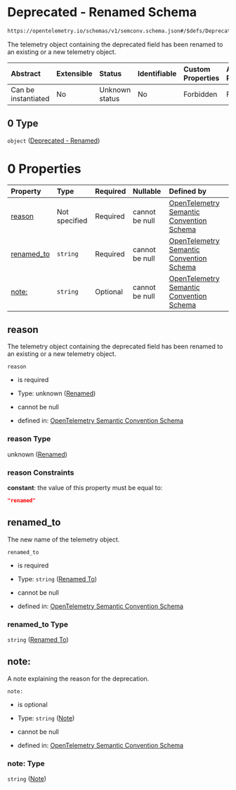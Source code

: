 # Deprecated - Renamed Schema

```txt
https://opentelemetry.io/schemas/v1/semconv.schema.json#/$defs/Deprecated/oneOf/0
```

The telemetry object containing the deprecated field has been renamed to an existing or a new telemetry object.

| Abstract            | Extensible | Status         | Identifiable | Custom Properties | Additional Properties | Access Restrictions | Defined In                                                                           |
| :------------------ | :--------- | :------------- | :----------- | :---------------- | :-------------------- | :------------------ | :----------------------------------------------------------------------------------- |
| Can be instantiated | No         | Unknown status | No           | Forbidden         | Forbidden             | none                | [semconv.schema.json\*](../../../schemas/semconv.schema.json "open original schema") |

## 0 Type

`object` ([Deprecated - Renamed](../deprecated/semconv-opentelemetry-semantic-convention-schema-definitions-deprecated-oneof-deprecated---renamed.md))

# 0 Properties

| Property                   | Type          | Required | Nullable       | Defined by                                                                                                                                                                                                                                                                        |
| :------------------------- | :------------ | :------- | :------------- | :-------------------------------------------------------------------------------------------------------------------------------------------------------------------------------------------------------------------------------------------------------------------------------- |
| [reason](#reason)          | Not specified | Required | cannot be null | [OpenTelemetry Semantic Convention Schema](../deprecated/semconv-opentelemetry-semantic-convention-schema-definitions-deprecated-oneof-deprecated---renamed-properties-renamed.md "https://opentelemetry.io/schemas/v1/semconv.schema.json#/$defs/Deprecated/oneOf/0/properties/reason")        |
| [renamed\_to](#renamed_to) | `string`      | Required | cannot be null | [OpenTelemetry Semantic Convention Schema](../deprecated/semconv-opentelemetry-semantic-convention-schema-definitions-deprecated-oneof-deprecated---renamed-properties-renamed-to.md "https://opentelemetry.io/schemas/v1/semconv.schema.json#/$defs/Deprecated/oneOf/0/properties/renamed_to") |
| [note:](#note)             | `string`      | Optional | cannot be null | [OpenTelemetry Semantic Convention Schema](../deprecated/semconv-opentelemetry-semantic-convention-schema-definitions-deprecated-oneof-deprecated---renamed-properties-note.md "https://opentelemetry.io/schemas/v1/semconv.schema.json#/$defs/Deprecated/oneOf/0/properties/note:")            |

## reason

The telemetry object containing the deprecated field has been renamed to an existing or a new telemetry object.

`reason`

* is required

* Type: unknown ([Renamed](../deprecated/semconv-opentelemetry-semantic-convention-schema-definitions-deprecated-oneof-deprecated---renamed-properties-renamed.md))

* cannot be null

* defined in: [OpenTelemetry Semantic Convention Schema](../deprecated/semconv-opentelemetry-semantic-convention-schema-definitions-deprecated-oneof-deprecated---renamed-properties-renamed.md "https://opentelemetry.io/schemas/v1/semconv.schema.json#/$defs/Deprecated/oneOf/0/properties/reason")

### reason Type

unknown ([Renamed](../deprecated/semconv-opentelemetry-semantic-convention-schema-definitions-deprecated-oneof-deprecated---renamed-properties-renamed.md))

### reason Constraints

**constant**: the value of this property must be equal to:

```json
"renamed"
```

## renamed\_to

The new name of the telemetry object.

`renamed_to`

* is required

* Type: `string` ([Renamed To](../deprecated/semconv-opentelemetry-semantic-convention-schema-definitions-deprecated-oneof-deprecated---renamed-properties-renamed-to.md))

* cannot be null

* defined in: [OpenTelemetry Semantic Convention Schema](../deprecated/semconv-opentelemetry-semantic-convention-schema-definitions-deprecated-oneof-deprecated---renamed-properties-renamed-to.md "https://opentelemetry.io/schemas/v1/semconv.schema.json#/$defs/Deprecated/oneOf/0/properties/renamed_to")

### renamed\_to Type

`string` ([Renamed To](../deprecated/semconv-opentelemetry-semantic-convention-schema-definitions-deprecated-oneof-deprecated---renamed-properties-renamed-to.md))

## note:

A note explaining the reason for the deprecation.

`note:`

* is optional

* Type: `string` ([Note](../deprecated/semconv-opentelemetry-semantic-convention-schema-definitions-deprecated-oneof-deprecated---renamed-properties-note.md))

* cannot be null

* defined in: [OpenTelemetry Semantic Convention Schema](../deprecated/semconv-opentelemetry-semantic-convention-schema-definitions-deprecated-oneof-deprecated---renamed-properties-note.md "https://opentelemetry.io/schemas/v1/semconv.schema.json#/$defs/Deprecated/oneOf/0/properties/note:")

### note: Type

`string` ([Note](../deprecated/semconv-opentelemetry-semantic-convention-schema-definitions-deprecated-oneof-deprecated---renamed-properties-note.md))

